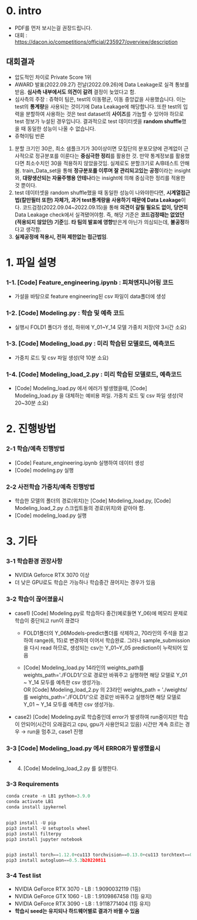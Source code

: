# 0. intro
 - PDF를 먼저 보시는걸 권장드립니다.
 - 대회 : https://dacon.io/competitions/official/235927/overview/description
## 대회결과
 - 압도적인 차이로 Private Score 1위
 - AWARD 발표(2022.09.27) 전날(2022.09.26)에 Data Leakage로 실격 통보를 받음. **심사측 내부에서도 의견이 갈려** 결정이 늦었다고 함.
 - 심사측의 주장 : 쥬혁이 팀은, test의 이동평균, 이동 중앙값을 사용했습니다. 이는 test의 **통계량**을 사용되는 것이기에 Data Leakage에 해당합니다. 또한 test의 입력을 분할하여 사용하는 것은 test dataset의 **사이즈**를 가늠할 수 있어야 하므로 test 정보가 누설된 경우입니다. 결과적으로 test 데이터셋을 **random shuffle**했을 때  동일한 성능이 나올 수 없습니다.
 - 쥬혁이팀 반론 
 1. 분할 크기인 30은, 최소 샘플크기가 30이상이면 모집단의 분포모양에 관계없이 근사적으로 정규분포를 이룬다는 **중심극한 정리**를 활용한 것. 만약 통계정보를 활용했다면 최소수치인 30을 적용하지 않았을것임. 실제로도 분할크기로 A/B테스트 안해봄. train_Data_set을 통해 **정규분포를 이루며 잘 관리되고있는 공정**이라는 insight와, **대량생산되는 자율주행용 안테나**라는 insight에 의해 중심극한 정리를 적용한 것 뿐이다.
 2. test 데이터셋을 random shuffle했을 때  동일한 성능이 나와야한다면, **시계열접근법(칼만필터 또한) 자체가, 과거 test통계량을 사용하기 때문에 Data Leakage**이다. 코드검정(2022.09.04~2022.09.15)을 통해 **의견이 갈릴 필요도 없이, 당연히** Data Leakage check에서 실격됐어야함. 즉, 해당 기준은 **코드검정때는 없었던(적용되지 않았던) 기준**임. **타 팀의 발표에 영향**받은게 아닌가 의심되는데, **불공정**하다고 생각함.
 3. **실제공정에 적용시, 전혀 제한없는 접근법임**.

# 1. 파일 설명

### 1-1. [Code] Feature_engineering.ipynb : 피쳐엔지니어링 코드

- 가설을 바탕으로 feature engineering된 csv 파일이 data폴더에 생성

### 1-2. [Code] Modeling.py : 학습 및 예측 코드

- 실행시 FOLD1 폴더가 생성, 하위에 Y_01~Y_14 모델 가중치 저장(약 3시간 소요)

### 1-3. [Code] Modeling_load.py : 미리 학습된 모델로드, 예측코드

- 가중치 로드 및 csv 파일 생성(약 10분 소요)

### 1-4. [Code] Modeling_load_2.py : 미리 학습된 모델로드, 예측코드

- [Code] Modeling_load.py 에서 에러가 발생했을때, [Code] Modeling_load.py 을 대체하는 예비용 파일. 가중치 로드 및 csv 파일 생성(약 20~30분 소요)


# 2. 진행방법

### 2-1 학습/예측 진행방법

- [Code] Feature_engineering.ipynb 실행하여 데이터 생성
- [Code] modeling.py 실행

### 2-2 사전학습 가중치/예측 진행방법

- 학습한 모델의 폴더의 경로(위치)는 [Code] Modeling_load.py, [Code] Modeling_load_2.py 스크립트들의 경로(위치)와 같아야 함.
- [Code] modeling_load.py 실행

# 3. 기타

### 3-1 **학습환경 권장사항**

- NVIDIA Geforce RTX 3070 이상
- 더 낮은 GPU로도 학습은 가능하나 학습중간 끊어지는 경우가 있음

### 3-2 학습이 끊어졌을시

- case1) [Code] Modeling.py로 학습하다 중간(예로들면 Y_06)에 메모리 문제로 학습이 중단되고 run이 끊겼다
    
    - FOLD1폴더의 Y_06Models-predict폴더를 삭제하고, 70라인의 주석을 참고하여 range(6, 15)로 변경하여 이어서 학습완료. 그러나 sample_submission을 다시 read 하므로, 생성되는 csv는 Y_01~Y_05 prediction이 누락되어 있음 
    
    - [Code] Modeling_load.py 14라인의 weights_path를 weights_path='./FOLD1/'으로 경로만 바꿔주고 실행하면 해당 모델로 Y_01 ~ Y_14 모두를 예측한 csv 생성가능.  
    OR [Code] Modeling_load_2.py 의 23라인 weights_path = './weights/ 를  weights_path='./FOLD1/'으로 경로만 바꿔주고 실행하면 해당 모델로 Y_01 ~ Y_14 모두를 예측한 csv 생성가능.
    

- case2) [Code] Modeling.py로 학습중인데 error가 발생하여 run중이지만 학습이 안되어(시간이 오래걸리고 cpu, gpu가 사용안되고 있음) 시간만 계속 흐르는 경우
→ run을 멈추고, case1 진행

### 3-3 [Code] Modeling_load.py 에서 ERROR가 발생했을시

- 4. [Code] Modeling_load_2.py 를 실행한다.

### 3-3 Requirements

```python
conda create -n LB1 python=3.9.0
conda activate LB1
conda install ipykernel


pip3 install -U pip
pip3 install -U setuptools wheel
pip3 install filterpy
pip3 install jupyter notebook


pip3 install torch==1.12.0+cu113 torchvision==0.13.0+cu113 torchtext==0.13.0 --extra-index-url https://download.pytorch.org/whl/cu113
pip3 install autogluon==0.5.3b20220811
```

### 3-4 Test list

- NVIDIA GeForce RTX 3070 - LB : 1.9090032119 (1등)
- NVIDIA GeForce GTX 1060 - LB : 1.9109867458 (1등 유지)
- NVIDIA GeForce RTX 3090 - LB : 1.9118771404 (1등 유지)
- **학습시 seed는 유지되나 하드웨어별로 결과가 바뀔 수 있음**
